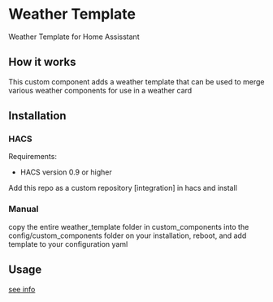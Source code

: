 # Weather Template
Weather Template for Home Assisstant

## How it works
This custom component adds a weather template that can be used to merge various weather components for use in a weather card

## Installation

### HACS
Requirements:
 - HACS version 0.9 or higher
 
 Add this repo as a custom repository [integration] in hacs and install
 
### Manual ###
copy the entire weather_template folder in custom_components into the config/custom_components folder on your installation, reboot, and add template to your configuration yaml

## Usage
[see info](info.md)

